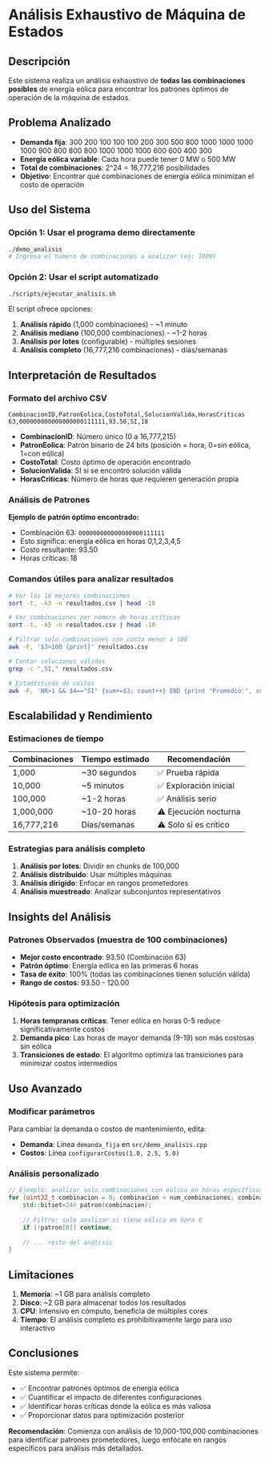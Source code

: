 # Análisis Exhaustivo de Máquina de Estados

## Descripción

Este sistema realiza un análisis exhaustivo de **todas las combinaciones posibles** de energía eólica para encontrar los patrones óptimos de operación de la máquina de estados.

## Problema Analizado

- **Demanda fija**: 300 200 100 100 100 200 300 500 800 1000 1000 1000 1000 900 800 800 800 1000 1000 1000 600 600 400 300
- **Energía eólica variable**: Cada hora puede tener 0 MW o 500 MW
- **Total de combinaciones**: 2^24 = 16,777,216 posibilidades
- **Objetivo**: Encontrar qué combinaciones de energía eólica minimizan el costo de operación

## Uso del Sistema

### Opción 1: Usar el programa demo directamente

```bash
./demo_analisis
# Ingresa el número de combinaciones a analizar (ej: 1000)
```

### Opción 2: Usar el script automatizado

```bash
./scripts/ejecutar_analisis.sh
```

El script ofrece opciones:
1. **Análisis rápido** (1,000 combinaciones) - ~1 minuto
2. **Análisis mediano** (100,000 combinaciones) - ~1-2 horas  
3. **Análisis por lotes** (configurable) - múltiples sesiones
4. **Análisis completo** (16,777,216 combinaciones) - días/semanas

## Interpretación de Resultados

### Formato del archivo CSV

```
CombinacionID,PatronEolica,CostoTotal,SolucionValida,HorasCriticas
63,000000000000000000111111,93.50,SI,18
```

- **CombinacionID**: Número único (0 a 16,777,215)
- **PatronEolica**: Patrón binario de 24 bits (posición = hora, 0=sin eólica, 1=con eólica)
- **CostoTotal**: Costo óptimo de operación encontrado
- **SolucionValida**: SI si se encontró solución válida
- **HorasCriticas**: Número de horas que requieren generación propia

### Análisis de Patrones

**Ejemplo de patrón óptimo encontrado:**
- Combinación 63: `000000000000000000111111` 
- Esto significa: energía eólica en horas 0,1,2,3,4,5
- Costo resultante: 93.50
- Horas críticas: 18

### Comandos útiles para analizar resultados

```bash
# Ver las 10 mejores combinaciones
sort -t, -k3 -n resultados.csv | head -10

# Ver combinaciones por número de horas críticas
sort -t, -k5 -n resultados.csv | head -10

# Filtrar solo combinaciones con costo menor a 100
awk -F, '$3<100 {print}' resultados.csv

# Contar soluciones válidas
grep -c ",SI," resultados.csv

# Estadísticas de costos
awk -F, 'NR>1 && $4=="SI" {sum+=$3; count++} END {print "Promedio:", sum/count}' resultados.csv
```

## Escalabilidad y Rendimiento

### Estimaciones de tiempo

| Combinaciones | Tiempo estimado | Recomendación |
|--------------|----------------|---------------|
| 1,000 | ~30 segundos | ✅ Prueba rápida |
| 10,000 | ~5 minutos | ✅ Exploración inicial |
| 100,000 | ~1-2 horas | ✅ Análisis serio |
| 1,000,000 | ~10-20 horas | ⚠️ Ejecución nocturna |
| 16,777,216 | Días/semanas | ⚠️ Solo si es crítico |

### Estrategias para análisis completo

1. **Análisis por lotes**: Dividir en chunks de 100,000
2. **Análisis distribuido**: Usar múltiples máquinas
3. **Análisis dirigido**: Enfocar en rangos prometedores
4. **Análisis muestreado**: Analizar subconjuntos representativos

## Insights del Análisis

### Patrones Observados (muestra de 100 combinaciones)

- **Mejor costo encontrado**: 93.50 (Combinación 63)
- **Patrón óptimo**: Energía eólica en las primeras 6 horas
- **Tasa de éxito**: 100% (todas las combinaciones tienen solución válida)
- **Rango de costos**: 93.50 - 120.00

### Hipótesis para optimización

1. **Horas tempranas críticas**: Tener eólica en horas 0-5 reduce significativamente costos
2. **Demanda pico**: Las horas de mayor demanda (9-19) son más costosas sin eólica
3. **Transiciones de estado**: El algoritmo optimiza las transiciones para minimizar costos intermedios

## Uso Avanzado

### Modificar parámetros

Para cambiar la demanda o costos de mantenimiento, edita:
- **Demanda**: Línea `demanda_fija` en `src/demo_analisis.cpp`
- **Costos**: Línea `configurarCostos(1.0, 2.5, 5.0)` 

### Análisis personalizado

```cpp
// Ejemplo: analizar solo combinaciones con eólica en horas específicas
for (uint32_t combinacion = 0; combinacion < num_combinaciones; combinacion++) {
    std::bitset<24> patron(combinacion);
    
    // Filtro: solo analizar si tiene eólica en hora 0
    if (!patron[0]) continue;
    
    // ... resto del análisis
}
```

## Limitaciones

1. **Memoria**: ~1 GB para análisis completo
2. **Disco**: ~2 GB para almacenar todos los resultados  
3. **CPU**: Intensivo en cómputo, beneficia de múltiples cores
4. **Tiempo**: El análisis completo es prohibitivamente largo para uso interactivo

## Conclusiones

Este sistema permite:
- ✅ Encontrar patrones óptimos de energía eólica
- ✅ Cuantificar el impacto de diferentes configuraciones
- ✅ Identificar horas críticas donde la eólica es más valiosa
- ✅ Proporcionar datos para optimización posterior

**Recomendación**: Comienza con análisis de 10,000-100,000 combinaciones para identificar patrones prometedores, luego enfócate en rangos específicos para análisis más detallados.
